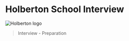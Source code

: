 # Holberton School Interview
![Holberton logo](https://www.alxafrica.com/wp-content/uploads/2022/01/header-logo.png)
> Interview - Preparation
